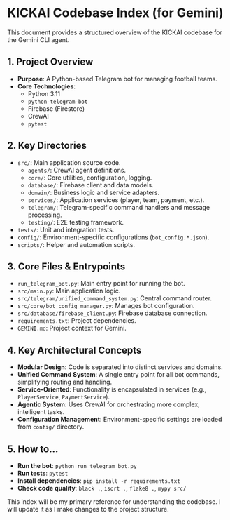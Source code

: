 # KICKAI Codebase Index (for Gemini)

This document provides a structured overview of the KICKAI codebase for the Gemini CLI agent.

## 1. Project Overview

-   **Purpose**: A Python-based Telegram bot for managing football teams.
-   **Core Technologies**:
    -   Python 3.11
    -   `python-telegram-bot`
    -   Firebase (Firestore)
    -   CrewAI
    -   `pytest`

## 2. Key Directories

-   `src/`: Main application source code.
    -   `agents/`: CrewAI agent definitions.
    -   `core/`: Core utilities, configuration, logging.
    -   `database/`: Firebase client and data models.
    -   `domain/`: Business logic and service adapters.
    -   `services/`: Application services (player, team, payment, etc.).
    -   `telegram/`: Telegram-specific command handlers and message processing.
    -   `testing/`: E2E testing framework.
-   `tests/`: Unit and integration tests.
-   `config/`: Environment-specific configurations (`bot_config.*.json`).
-   `scripts/`: Helper and automation scripts.

## 3. Core Files & Entrypoints

-   `run_telegram_bot.py`: Main entry point for running the bot.
-   `src/main.py`: Main application logic.
-   `src/telegram/unified_command_system.py`: Central command router.
-   `src/core/bot_config_manager.py`: Manages bot configuration.
-   `src/database/firebase_client.py`: Firebase database connection.
-   `requirements.txt`: Project dependencies.
-   `GEMINI.md`: Project context for Gemini.

## 4. Key Architectural Concepts

-   **Modular Design**: Code is separated into distinct services and domains.
-   **Unified Command System**: A single entry point for all bot commands, simplifying routing and handling.
-   **Service-Oriented**: Functionality is encapsulated in services (e.g., `PlayerService`, `PaymentService`).
-   **Agentic System**: Uses CrewAI for orchestrating more complex, intelligent tasks.
-   **Configuration Management**: Environment-specific settings are loaded from `config/` directory.

## 5. How to...

-   **Run the bot**: `python run_telegram_bot.py`
-   **Run tests**: `pytest`
-   **Install dependencies**: `pip install -r requirements.txt`
-   **Check code quality**: `black .`, `isort .`, `flake8 .`, `mypy src/`

This index will be my primary reference for understanding the codebase. I will update it as I make changes to the project structure.
